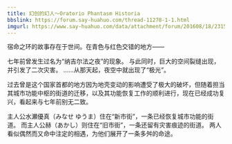 ```yaml
---
title: 幻创的幻人～Oratorio Phantasm Historia
bbslink: https://forum.say-huahuo.com/thread-11278-1-1.html
imgurl: https://www.say-huahuo.com/data/attachment/forum/201608/18/231522e99ux7xoxg87t8nz.jpg
---
```


宿命之环的故事存在于世间。在青色与红色交错的地方——

七年前曾发生过名为“纳吉尔法之夜”的现象。
 与此同时，巨大的空间裂缝出现，并引发了二次灾害。
……从那天起，夜空中就出现了“极光”。

过去曾是这个国家首都的地方因为地壳变动的影响遭受了极大的破坏，但随着担当其城市功能中枢的街道的迁移，以及其功能恢复工作的顺利进行，现在已经成功复兴，看起来与七年前别无二致。

主人公水瀬優真（みなせ ゆうま）住在“新市街”，一条已经恢复城市功能的街道。
 而主人公赫（あかし）则住在“旧市街”，一条还留有灾害痕迹的街道。
 两人看似偶然而又命中注定的相遇，为他们展开了一条多舛的命途。<!--more-->
